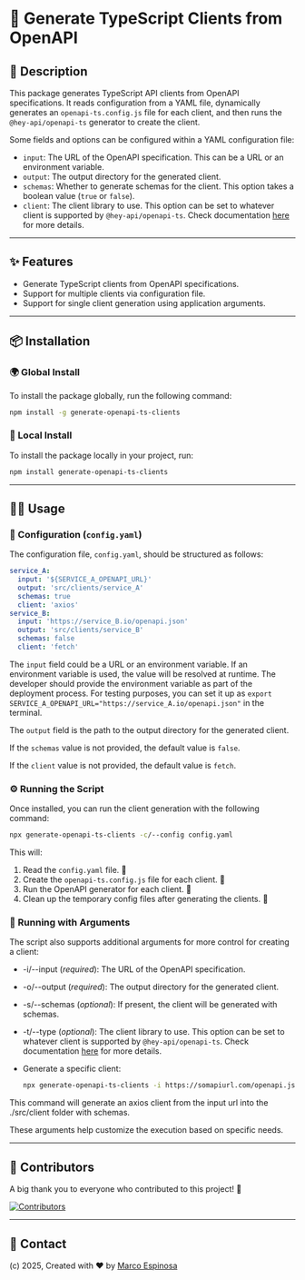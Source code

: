 # 🚀 Generate TypeScript Clients from OpenAPI

## 📜 Description

This package generates TypeScript API clients from OpenAPI specifications. It reads configuration from a YAML file, dynamically generates an `openapi-ts.config.js` file for each client, and then runs the `@hey-api/openapi-ts` generator to create the client.

Some fields and options can be configured within a YAML configuration file:

- `input`: The URL of the OpenAPI specification. This can be a URL or an environment variable.
- `output`: The output directory for the generated client.
- `schemas`: Whether to generate schemas for the client. This option takes a boolean value (`true` or `false`).
- `client`: The client library to use. This option can be set to whatever client is supported by `@hey-api/openapi-ts`. Check documentation [here](https://heyapi.dev/openapi-ts/clients) for more details.

---

## ✨ Features

- Generate TypeScript clients from OpenAPI specifications.
- Support for multiple clients via configuration file.
- Support for single client generation using application arguments.

---

## 📦 Installation

### 🌍 Global Install

To install the package globally, run the following command:

```bash
npm install -g generate-openapi-ts-clients
```

### 🏡 Local Install

To install the package locally in your project, run:

```bash
npm install generate-openapi-ts-clients
```

---

## 🧑‍💻 Usage

### 📝 Configuration (`config.yaml`)

The configuration file, `config.yaml`, should be structured as follows:

```yaml
service_A:
  input: '${SERVICE_A_OPENAPI_URL}'
  output: 'src/clients/service_A'
  schemas: true
  client: 'axios'
service_B:
  input: 'https://service_B.io/openapi.json'
  output: 'src/clients/service_B'
  schemas: false
  client: 'fetch'
```

The `input` field could be a URL or an environment variable. If an environment variable is used, the value will be resolved at runtime. The developer should provide the environment variable as part of the deployment process.
For testing purposes, you can set it up as `export SERVICE_A_OPENAPI_URL="https://service_A.io/openapi.json"` in the terminal.

The `output` field is the path to the output directory for the generated client.

If the `schemas` value is not provided, the default value is `false`.

If the `client` value is not provided, the default value is `fetch`.

### ⚙️ Running the Script

Once installed, you can run the client generation with the following command:

```bash
npx generate-openapi-ts-clients -c/--config config.yaml
```

This will:

1. Read the `config.yaml` file. 📖
2. Create the `openapi-ts.config.js` file for each client. 📁
3. Run the OpenAPI generator for each client. 🔄
4. Clean up the temporary config files after generating the clients. 🧹

### 🎯 Running with Arguments

The script also supports additional arguments for more control for creating a client:

- -i/--input (_required_): The URL of the OpenAPI specification.
- -o/--output (_required_): The output directory for the generated client.
- -s/--schemas (_optional_): If present, the client will be generated with schemas.
- -t/--type (_optional_): The client library to use. This option can be set to whatever client is supported by `@hey-api/openapi-ts`. Check documentation [here](https://heyapi.dev/openapi-ts/clients) for more details.

- Generate a specific client:

  ```bash
  npx generate-openapi-ts-clients -i https://somapiurl.com/openapi.json -o ./scr/client1 -s -t axios
  ```

This command will generate an axios client from the input url into the ./src/client folder with schemas.

These arguments help customize the execution based on specific needs.

---

## 🤝 Contributors

A big thank you to everyone who contributed to this project! 💖

<a href="https://github.com/maekind/generate-openapi-clients/graphs/contributors">
  <img src="https://contrib.rocks/image?repo=maekind/generate-openapi-clients" alt="Contributors" />
</a>

---

## 📧 Contact

(c) 2025, Created with ❤️ by [Marco Espinosa](mailto:marco@marcoespinosa.com)

